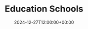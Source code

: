 ---
weight: 10100
title: "Education Schools"
description: "Your Global Directory of Education Schools"
icon: database
date: 2024-12-27T12:00:00+00:00
---